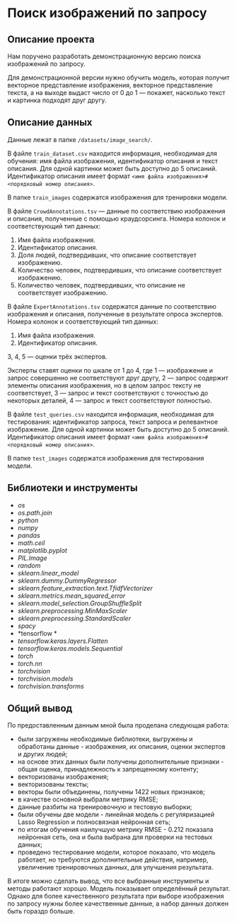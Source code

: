 # Поиск изображений по запросу

## Описание проекта
Нам поручено разработать демонстрационную версию поиска изображений по запросу.

Для демонстрационной версии нужно обучить модель, которая получит векторное представление изображения, векторное представление текста, а на выходе выдаст число от 0 до 1 — покажет, насколько текст и картинка подходят друг другу.

## Описание данных

Данные лежат в папке `/datasets/image_search/`.

В файле `train_dataset.csv` находится информация, необходимая для обучения: имя файла изображения, идентификатор описания и текст описания. Для одной картинки может быть доступно до 5 описаний. Идентификатор описания имеет формат `<имя файла изображения>#<порядковый номер описания>`.

В папке `train_images` содержатся изображения для тренировки модели.

В файле `CrowdAnnotations.tsv` — данные по соответствию изображения и описания, полученные с помощью краудсорсинга. Номера колонок и соответствующий тип данных:

1. Имя файла изображения.
2. Идентификатор описания.
3. Доля людей, подтвердивших, что описание соответствует изображению.
4. Количество человек, подтвердивших, что описание соответствует изображению.
5. Количество человек, подтвердивших, что описание не соответствует изображению.

В файле `ExpertAnnotations.tsv` содержатся данные по соответствию изображения и описания, полученные в результате опроса экспертов. Номера колонок и соответствующий тип данных:

1. Имя файла изображения.
2. Идентификатор описания.

3, 4, 5 — оценки трёх экспертов.

Эксперты ставят оценки по шкале от 1 до 4, где 1 — изображение и запрос совершенно не соответствуют друг другу, 2 — запрос содержит элементы описания изображения, но в целом запрос тексту не соответствует, 3 — запрос и текст соответствуют с точностью до некоторых деталей, 4 — запрос и текст соответствуют полностью.

В файле `test_queries.csv` находится информация, необходимая для тестирования: идентификатор запроса, текст запроса и релевантное изображение. Для одной картинки может быть доступно до 5 описаний. Идентификатор описания имеет формат `<имя файла изображения>#<порядковый номер описания>`.

В папке `test_images` содержатся изображения для тестирования модели.

## Библиотеки и инструменты

- *os*
- *os.path.join*
- *python*
- *numpy*
- *pandas*
- *math.ceil*
- *matplotlib.pyplot*
- *PIL.Image*
- *random*
- *sklearn.linear_model*
- *sklearn.dummy.DummyRegressor*
- *sklearn.feature_extraction.text.TfidfVectorizer*
- *sklearn.metrics.mean_squared_error*
- *sklearn.model_selection.GroupShuffleSplit*
- *sklearn.preprocessing.MinMaxScaler*
- *sklearn.preprocessing.StandardScaler*
- *spacy*
- *tensorflow *
- *tensorflow.keras.layers.Flatten*
- *tensorflow.keras.models.Sequential*
- *torch*
- *torch.nn*
- *torchvision*
- *torchvision.models*
- *torchvision.transforms*

## Общий вывод

По предоставленным данным мной была проделана следующая работа:
 - были загружены необходимые библиотеки, выгружены и обработаны данные - изображения, их описания, оценки экспертов и других людей;
 - на основе этих данных были получены дополнительные признаки - общая оценка, принадлежность к запрещенному контенту;
 - векторизованы изображения;
 - векторизованы тексты;
 - векторы были объединены, получены 1422 новых признаков;
 - в качестве основной выбрали метрику RMSE;
 - данные разбиты на тренировочную и тестовую выборки;
 - были обучены две модели - линейная модель с регуляризацией Lasso Regression и полносвязная нейронная сеть;
 - по итогам обучения наилучшую метрику RMSE - 0.212 показала нейронная сеть, она и была выбрана для проверки на тестовых данных;
 - проведено тестирование модели, которое показало, что модель работает, но требуются дополнительные действия, например, увеличение тренировочных данных, для улучшения результата.
 
В итоге можно сделать вывод, что все выбранные инструменты и методы работают хорошо. Модель показывает определённый результат. Однако для более качественного результата при выборе изображения по запросу нужны более качественные данные, а набор данных должен быть гораздо больше. 